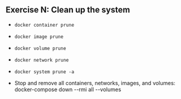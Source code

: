 ## Exercise N: Clean up the system

- `docker container prune`
- `docker image prune`
- `docker volume prune`
- `docker network prune`
- `docker system prune -a`

- Stop and remove all containers, networks, images, and volumes:
  docker-compose down --rmi all --volumes
